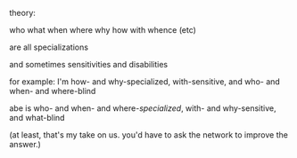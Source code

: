 theory:

who what when where why how with whence (etc)

are all specializations

and sometimes sensitivities and disabilities

for example: I'm how- and why-specialized, with-sensitive, and who- and when- and where-blind

abe is who- and when- and where-*specialized*, with- and why-sensitive, and what-blind

(at least, that's my take on us. you'd have to ask the network to improve the answer.)
